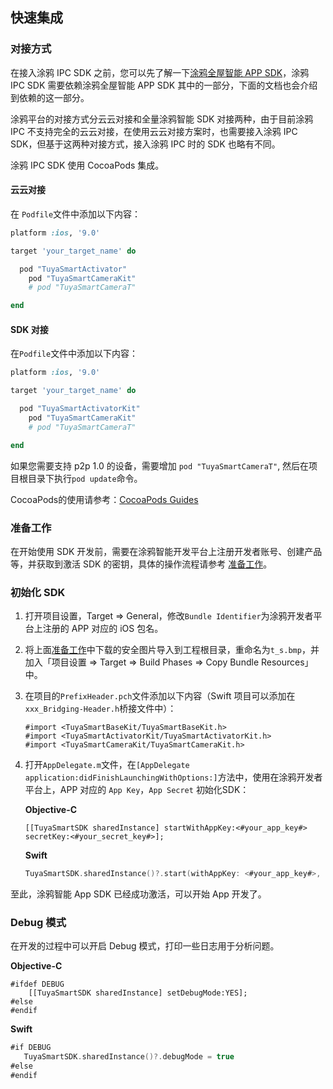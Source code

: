 ## 快速集成

### 对接方式

在接入涂鸦 IPC SDK 之前，您可以先了解一下[涂鸦全屋智能 APP SDK](https://tuyainc.github.io/tuyasmart_home_ios_sdk_doc/zh-hans/)，涂鸦 IPC SDK 需要依赖涂鸦全屋智能 APP SDK 其中的一部分，下面的文档也会介绍到依赖的这一部分。

涂鸦平台的对接方式分云云对接和全量涂鸦智能 SDK 对接两种，由于目前涂鸦 IPC 不支持完全的云云对接，在使用云云对接方案时，也需要接入涂鸦 IPC SDK，但基于这两种对接方式，接入涂鸦 IPC 时的 SDK 也略有不同。

涂鸦 IPC SDK 使用 CocoaPods 集成。

#### 云云对接

在 ```Podfile```文件中添加以下内容：

```ruby
platform :ios, '9.0'

target 'your_target_name' do

  pod "TuyaSmartActivator"
	pod "TuyaSmartCameraKit"
	# pod "TuyaSmartCameraT"

end
```

#### SDK 对接

在```Podfile```文件中添加以下内容：

```ruby
platform :ios, '9.0'

target 'your_target_name' do

  pod "TuyaSmartActivatorKit"
	pod "TuyaSmartCameraKit"
	# pod "TuyaSmartCameraT"

end
```

如果您需要支持 p2p 1.0 的设备，需要增加 ```pod "TuyaSmartCameraT"```, 然后在项目根目录下执行```pod update```命令。

CocoaPods的使用请参考：[CocoaPods Guides](https://guides.cocoapods.org/)

### 准备工作

在开始使用 SDK 开发前，需要在涂鸦智能开发平台上注册开发者账号、创建产品等，并获取到激活 SDK 的密钥，具体的操作流程请参考 [准备工作](https://tuyainc.github.io/tuyasmart_home_ios_sdk_doc/zh-hans/resource/Preparation.html)。

### 初始化 SDK

1. 打开项目设置，Target => General，修改```Bundle Identifier```为涂鸦开发者平台上注册的 APP 对应的 iOS 包名。

2. 将上面[准备工作](https://tuyainc.github.io/tuyasmart_home_ios_sdk_doc/zh-hans/resource/Preparation.html)中下载的安全图片导入到工程根目录，重命名为```t_s.bmp```，并加入「项目设置 => Target => Build Phases => Copy Bundle Resources」中。

3. 在项目的```PrefixHeader.pch```文件添加以下内容（Swift 项目可以添加在```xxx_Bridging-Header.h```桥接文件中）：

   ```objc
   #import <TuyaSmartBaseKit/TuyaSmartBaseKit.h>
   #import <TuyaSmartActivatorKit/TuyaSmartActivatorKit.h>
   #import <TuyaSmartCameraKit/TuyaSmartCameraKit.h>
   ```

4. 打开`AppDelegate.m`文件，在`[AppDelegate application:didFinishLaunchingWithOptions:]`方法中，使用在涂鸦开发者平台上，APP 对应的 `App Key`，`App Secret` 初始化SDK：

   __Objective-C__

   ```objc
   [[TuyaSmartSDK sharedInstance] startWithAppKey:<#your_app_key#> secretKey:<#your_secret_key#>];
   ```

   __Swift__

   ```swift
   TuyaSmartSDK.sharedInstance()?.start(withAppKey: <#your_app_key#>, secretKey: <#your_secret_key#>)
   ```

至此，涂鸦智能 App SDK 已经成功激活，可以开始 App 开发了。

### Debug 模式

在开发的过程中可以开启 Debug 模式，打印一些日志用于分析问题。

__Objective-C__

```objc
#ifdef DEBUG
    [[TuyaSmartSDK sharedInstance] setDebugMode:YES];
#else
#endif
```

__Swift__

```swift
#if DEBUG
   TuyaSmartSDK.sharedInstance()?.debugMode = true
#else
#endif

```

